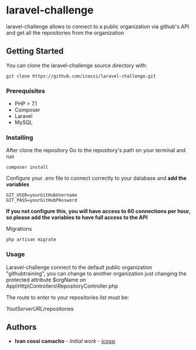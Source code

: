 # laravel-challenge
laravel-challenge allows to connect to a public organization via github's API and get all the repositories from the organization

## Getting Started
You can clone the laravel-challenge source directory with:
```
git clone https://github.com/icossi/laravel-challenge.git
```

### Prerequisites

* PHP > 7.1
* Composer
* Laravel
* MySQL 

### Installing

After clone the repository
Go to the repository's path on your terminal and run
```
composer install
```
Configure your .env file to connect correctly to your database and **add the variables**
```
GIT_USER=yourGitHubUsername
GIT_PASS=yourGitHubPAssword
```
**If you not configure this, you will have access to 60 connections per hour, so please add the variables to have full access to the API** 

Migrations

```
php artisan migrate
```


### Usage

Laravel-challenge connect to the default public organization "githubtraining", 
you can change to another organization just changing the protected attribute $orgName on App\Http\Controllers\RepositoryController.php

The route to enter to your repositories list must be:

*YoutServerURL*/repositories


## Authors

* **Ivan cossi camacho** - *Initial work* - [icossi](https://github.com/icossi)



